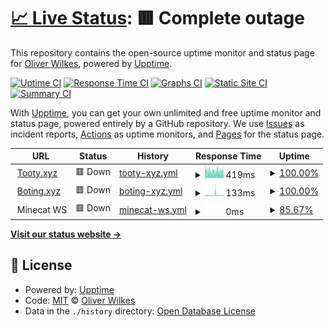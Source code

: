 # [📈 Live Status](https://status.tooty.xyz): <!--live status--> **🟥 Complete outage**

This repository contains the open-source uptime monitor and status page for [Oliver Wilkes](https://status.tooty.xyz), powered by [Upptime](https://github.com/upptime/upptime).

[![Uptime CI](https://github.com/ooliver1/status/workflows/Uptime%20CI/badge.svg)](https://github.com/ooliver1/status/actions?query=workflow%3A%22Uptime+CI%22)
[![Response Time CI](https://github.com/ooliver1/status/workflows/Response%20Time%20CI/badge.svg)](https://github.com/ooliver1/status/actions?query=workflow%3A%22Response+Time+CI%22)
[![Graphs CI](https://github.com/ooliver1/status/workflows/Graphs%20CI/badge.svg)](https://github.com/ooliver1/status/actions?query=workflow%3A%22Graphs+CI%22)
[![Static Site CI](https://github.com/ooliver1/status/workflows/Static%20Site%20CI/badge.svg)](https://github.com/ooliver1/status/actions?query=workflow%3A%22Static+Site+CI%22)
[![Summary CI](https://github.com/ooliver1/status/workflows/Summary%20CI/badge.svg)](https://github.com/ooliver1/status/actions?query=workflow%3A%22Summary+CI%22)

With [Upptime](https://upptime.js.org), you can get your own unlimited and free uptime monitor and status page, powered entirely by a GitHub repository. We use [Issues](https://github.com/ooliver1/status/issues) as incident reports, [Actions](https://github.com/ooliver1/status/actions) as uptime monitors, and [Pages](https://status.tooty.xyz) for the status page.

<!--start: status pages-->
<!-- This summary is generated by Upptime (https://github.com/upptime/upptime) -->
<!-- Do not edit this manually, your changes will be overwritten -->
<!-- prettier-ignore -->
| URL | Status | History | Response Time | Uptime |
| --- | ------ | ------- | ------------- | ------ |
| <img alt="" src="https://favicons.githubusercontent.com/tooty.xyz" height="13"> [Tooty.xyz](https://tooty.xyz) | 🟥 Down | [tooty-xyz.yml](https://github.com/ooliver1/status/commits/HEAD/history/tooty-xyz.yml) | <details><summary><img alt="Response time graph" src="./graphs/tooty-xyz/response-time-week.png" height="20"> 419ms</summary><br><a href="https://status.tooty.xyz/history/tooty-xyz"><img alt="Response time 526" src="https://img.shields.io/endpoint?url=https%3A%2F%2Fraw.githubusercontent.com%2Fooliver1%2Fstatus%2FHEAD%2Fapi%2Ftooty-xyz%2Fresponse-time.json"></a><br><a href="https://status.tooty.xyz/history/tooty-xyz"><img alt="24-hour response time 409" src="https://img.shields.io/endpoint?url=https%3A%2F%2Fraw.githubusercontent.com%2Fooliver1%2Fstatus%2FHEAD%2Fapi%2Ftooty-xyz%2Fresponse-time-day.json"></a><br><a href="https://status.tooty.xyz/history/tooty-xyz"><img alt="7-day response time 419" src="https://img.shields.io/endpoint?url=https%3A%2F%2Fraw.githubusercontent.com%2Fooliver1%2Fstatus%2FHEAD%2Fapi%2Ftooty-xyz%2Fresponse-time-week.json"></a><br><a href="https://status.tooty.xyz/history/tooty-xyz"><img alt="30-day response time 465" src="https://img.shields.io/endpoint?url=https%3A%2F%2Fraw.githubusercontent.com%2Fooliver1%2Fstatus%2FHEAD%2Fapi%2Ftooty-xyz%2Fresponse-time-month.json"></a><br><a href="https://status.tooty.xyz/history/tooty-xyz"><img alt="1-year response time 526" src="https://img.shields.io/endpoint?url=https%3A%2F%2Fraw.githubusercontent.com%2Fooliver1%2Fstatus%2FHEAD%2Fapi%2Ftooty-xyz%2Fresponse-time-year.json"></a></details> | <details><summary><a href="https://status.tooty.xyz/history/tooty-xyz">100.00%</a></summary><a href="https://status.tooty.xyz/history/tooty-xyz"><img alt="All-time uptime 99.99%" src="https://img.shields.io/endpoint?url=https%3A%2F%2Fraw.githubusercontent.com%2Fooliver1%2Fstatus%2FHEAD%2Fapi%2Ftooty-xyz%2Fuptime.json"></a><br><a href="https://status.tooty.xyz/history/tooty-xyz"><img alt="24-hour uptime 99.99%" src="https://img.shields.io/endpoint?url=https%3A%2F%2Fraw.githubusercontent.com%2Fooliver1%2Fstatus%2FHEAD%2Fapi%2Ftooty-xyz%2Fuptime-day.json"></a><br><a href="https://status.tooty.xyz/history/tooty-xyz"><img alt="7-day uptime 100.00%" src="https://img.shields.io/endpoint?url=https%3A%2F%2Fraw.githubusercontent.com%2Fooliver1%2Fstatus%2FHEAD%2Fapi%2Ftooty-xyz%2Fuptime-week.json"></a><br><a href="https://status.tooty.xyz/history/tooty-xyz"><img alt="30-day uptime 99.95%" src="https://img.shields.io/endpoint?url=https%3A%2F%2Fraw.githubusercontent.com%2Fooliver1%2Fstatus%2FHEAD%2Fapi%2Ftooty-xyz%2Fuptime-month.json"></a><br><a href="https://status.tooty.xyz/history/tooty-xyz"><img alt="1-year uptime 99.99%" src="https://img.shields.io/endpoint?url=https%3A%2F%2Fraw.githubusercontent.com%2Fooliver1%2Fstatus%2FHEAD%2Fapi%2Ftooty-xyz%2Fuptime-year.json"></a></details>
| <img alt="" src="https://favicons.githubusercontent.com/boting.xyz" height="13"> [Boting.xyz](https://boting.xyz) | 🟥 Down | [boting-xyz.yml](https://github.com/ooliver1/status/commits/HEAD/history/boting-xyz.yml) | <details><summary><img alt="Response time graph" src="./graphs/boting-xyz/response-time-week.png" height="20"> 133ms</summary><br><a href="https://status.tooty.xyz/history/boting-xyz"><img alt="Response time 186" src="https://img.shields.io/endpoint?url=https%3A%2F%2Fraw.githubusercontent.com%2Fooliver1%2Fstatus%2FHEAD%2Fapi%2Fboting-xyz%2Fresponse-time.json"></a><br><a href="https://status.tooty.xyz/history/boting-xyz"><img alt="24-hour response time 135" src="https://img.shields.io/endpoint?url=https%3A%2F%2Fraw.githubusercontent.com%2Fooliver1%2Fstatus%2FHEAD%2Fapi%2Fboting-xyz%2Fresponse-time-day.json"></a><br><a href="https://status.tooty.xyz/history/boting-xyz"><img alt="7-day response time 133" src="https://img.shields.io/endpoint?url=https%3A%2F%2Fraw.githubusercontent.com%2Fooliver1%2Fstatus%2FHEAD%2Fapi%2Fboting-xyz%2Fresponse-time-week.json"></a><br><a href="https://status.tooty.xyz/history/boting-xyz"><img alt="30-day response time 225" src="https://img.shields.io/endpoint?url=https%3A%2F%2Fraw.githubusercontent.com%2Fooliver1%2Fstatus%2FHEAD%2Fapi%2Fboting-xyz%2Fresponse-time-month.json"></a><br><a href="https://status.tooty.xyz/history/boting-xyz"><img alt="1-year response time 186" src="https://img.shields.io/endpoint?url=https%3A%2F%2Fraw.githubusercontent.com%2Fooliver1%2Fstatus%2FHEAD%2Fapi%2Fboting-xyz%2Fresponse-time-year.json"></a></details> | <details><summary><a href="https://status.tooty.xyz/history/boting-xyz">100.00%</a></summary><a href="https://status.tooty.xyz/history/boting-xyz"><img alt="All-time uptime 100.00%" src="https://img.shields.io/endpoint?url=https%3A%2F%2Fraw.githubusercontent.com%2Fooliver1%2Fstatus%2FHEAD%2Fapi%2Fboting-xyz%2Fuptime.json"></a><br><a href="https://status.tooty.xyz/history/boting-xyz"><img alt="24-hour uptime 99.99%" src="https://img.shields.io/endpoint?url=https%3A%2F%2Fraw.githubusercontent.com%2Fooliver1%2Fstatus%2FHEAD%2Fapi%2Fboting-xyz%2Fuptime-day.json"></a><br><a href="https://status.tooty.xyz/history/boting-xyz"><img alt="7-day uptime 100.00%" src="https://img.shields.io/endpoint?url=https%3A%2F%2Fraw.githubusercontent.com%2Fooliver1%2Fstatus%2FHEAD%2Fapi%2Fboting-xyz%2Fuptime-week.json"></a><br><a href="https://status.tooty.xyz/history/boting-xyz"><img alt="30-day uptime 100.00%" src="https://img.shields.io/endpoint?url=https%3A%2F%2Fraw.githubusercontent.com%2Fooliver1%2Fstatus%2FHEAD%2Fapi%2Fboting-xyz%2Fuptime-month.json"></a><br><a href="https://status.tooty.xyz/history/boting-xyz"><img alt="1-year uptime 100.00%" src="https://img.shields.io/endpoint?url=https%3A%2F%2Fraw.githubusercontent.com%2Fooliver1%2Fstatus%2FHEAD%2Fapi%2Fboting-xyz%2Fuptime-year.json"></a></details>
| <img alt="" src="https://favicons.githubusercontent.com/null" height="13"> Minecat WS | 🟥 Down | [minecat-ws.yml](https://github.com/ooliver1/status/commits/HEAD/history/minecat-ws.yml) | <details><summary><img alt="Response time graph" src="./graphs/minecat-ws/response-time-week.png" height="20"> 0ms</summary><br><a href="https://status.tooty.xyz/history/minecat-ws"><img alt="Response time 302" src="https://img.shields.io/endpoint?url=https%3A%2F%2Fraw.githubusercontent.com%2Fooliver1%2Fstatus%2FHEAD%2Fapi%2Fminecat-ws%2Fresponse-time.json"></a><br><a href="https://status.tooty.xyz/history/minecat-ws"><img alt="24-hour response time 0" src="https://img.shields.io/endpoint?url=https%3A%2F%2Fraw.githubusercontent.com%2Fooliver1%2Fstatus%2FHEAD%2Fapi%2Fminecat-ws%2Fresponse-time-day.json"></a><br><a href="https://status.tooty.xyz/history/minecat-ws"><img alt="7-day response time 0" src="https://img.shields.io/endpoint?url=https%3A%2F%2Fraw.githubusercontent.com%2Fooliver1%2Fstatus%2FHEAD%2Fapi%2Fminecat-ws%2Fresponse-time-week.json"></a><br><a href="https://status.tooty.xyz/history/minecat-ws"><img alt="30-day response time 0" src="https://img.shields.io/endpoint?url=https%3A%2F%2Fraw.githubusercontent.com%2Fooliver1%2Fstatus%2FHEAD%2Fapi%2Fminecat-ws%2Fresponse-time-month.json"></a><br><a href="https://status.tooty.xyz/history/minecat-ws"><img alt="1-year response time 302" src="https://img.shields.io/endpoint?url=https%3A%2F%2Fraw.githubusercontent.com%2Fooliver1%2Fstatus%2FHEAD%2Fapi%2Fminecat-ws%2Fresponse-time-year.json"></a></details> | <details><summary><a href="https://status.tooty.xyz/history/minecat-ws">85.67%</a></summary><a href="https://status.tooty.xyz/history/minecat-ws"><img alt="All-time uptime 95.63%" src="https://img.shields.io/endpoint?url=https%3A%2F%2Fraw.githubusercontent.com%2Fooliver1%2Fstatus%2FHEAD%2Fapi%2Fminecat-ws%2Fuptime.json"></a><br><a href="https://status.tooty.xyz/history/minecat-ws"><img alt="24-hour uptime 99.99%" src="https://img.shields.io/endpoint?url=https%3A%2F%2Fraw.githubusercontent.com%2Fooliver1%2Fstatus%2FHEAD%2Fapi%2Fminecat-ws%2Fuptime-day.json"></a><br><a href="https://status.tooty.xyz/history/minecat-ws"><img alt="7-day uptime 85.67%" src="https://img.shields.io/endpoint?url=https%3A%2F%2Fraw.githubusercontent.com%2Fooliver1%2Fstatus%2FHEAD%2Fapi%2Fminecat-ws%2Fuptime-week.json"></a><br><a href="https://status.tooty.xyz/history/minecat-ws"><img alt="30-day uptime 96.66%" src="https://img.shields.io/endpoint?url=https%3A%2F%2Fraw.githubusercontent.com%2Fooliver1%2Fstatus%2FHEAD%2Fapi%2Fminecat-ws%2Fuptime-month.json"></a><br><a href="https://status.tooty.xyz/history/minecat-ws"><img alt="1-year uptime 95.63%" src="https://img.shields.io/endpoint?url=https%3A%2F%2Fraw.githubusercontent.com%2Fooliver1%2Fstatus%2FHEAD%2Fapi%2Fminecat-ws%2Fuptime-year.json"></a></details>

<!--end: status pages-->

[**Visit our status website →**](https://status.tooty.xyz)

## 📄 License

- Powered by: [Upptime](https://github.com/upptime/upptime)
- Code: [MIT](./LICENSE) © [Oliver Wilkes](https://status.tooty.xyz)
- Data in the `./history` directory: [Open Database License](https://opendatacommons.org/licenses/odbl/1-0/)
